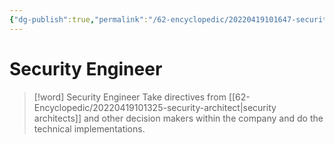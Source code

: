 ```yaml
---
{"dg-publish":true,"permalink":"/62-encyclopedic/20220419101647-security-engineer/","dgHomeLink":true,"dgPassFrontmatter":false}
---
```



# Security Engineer

> [!word] Security Engineer
> Take directives from [[62-Encyclopedic/20220419101325-security-architect|security architects]] and other decision makers within the company and do the technical implementations.
